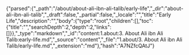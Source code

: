 {"parsed":{"_path":"/about/about-ali-ibn-ali-talib/early-life","_dir":"about-ali-ibn-ali-talib","_draft":false,"_partial":false,"_locale":"","title":"Early Life","description":"","body":{"type":"root","children":[],"toc":{"title":"","searchDepth":2,"depth":2,"links":[]}},"_type":"markdown","_id":"content:1.about:3. About Ali ibn Ali Talib:early-life.md","_source":"content","_file":"1.about/3. About Ali ibn Ali Talib/early-life.md","_extension":"md"},"hash":"A7NZfcQAtJ"}